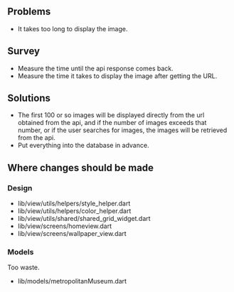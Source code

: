## Problems

- It takes too long to display the image.

## Survey

- Measure the time until the api response comes back.
- Measure the time it takes to display the image after getting the URL. 

## Solutions

- The first 100 or so images will be displayed directly from the url obtained from the api, and if the number of images exceeds that number, or if the user searches for images, the images will be retrieved from the api.
- Put everything into the database in advance.

## Where changes should be made
### Design
- lib/view/utils/helpers/style_helper.dart
- lib/view/utils/helpers/color_helper.dart
- lib/view/utils/shared/shared_grid_widget.dart
- lib/view/screens/homeview.dart
- lib/view/screens/wallpaper_view.dart
### Models
Too waste.
- lib/models/metropolitanMuseum.dart
